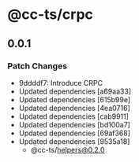 # @cc-ts/crpc

## 0.0.1

### Patch Changes

- 9ddddf7: Introduce CRPC
- Updated dependencies [a69aa33]
- Updated dependencies [615b99e]
- Updated dependencies [4ea0716]
- Updated dependencies [cab9911]
- Updated dependencies [bd100a7]
- Updated dependencies [69af368]
- Updated dependencies [9535a18]
  - @cc-ts/helpers@0.2.0
